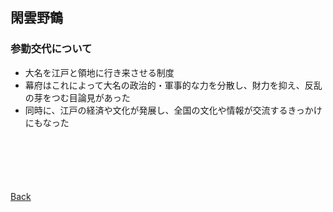## 閑雲野鶴

### 参勤交代について

- 大名を江戸と領地に行き来させる制度
- 幕府はこれによって大名の政治的・軍事的な力を分散し、財力を抑え、反乱の芽をつむ目論見があった
- 同時に、江戸の経済や文化が発展し、全国の文化や情報が交流するきっかけにもなった

<p style="margin-top: 100px;"></p>

[Back](./../../)
